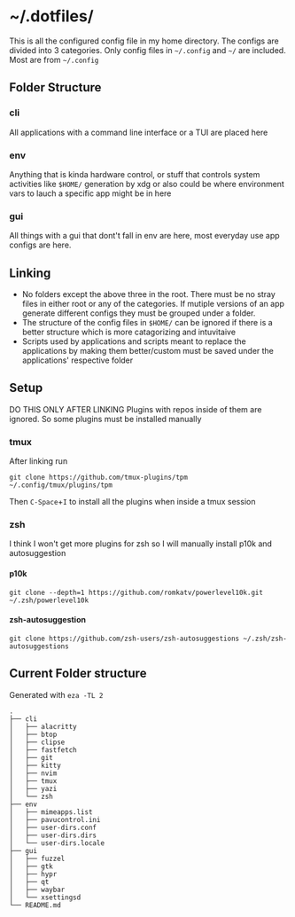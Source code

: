 # ~/.dotfiles/ 

This is all the configured config file in my home directory. The configs are divided into 3 categories. Only config files in `~/.config` and `~/` are included.
Most are from `~/.config`

## Folder Structure

### cli

All applications with a command line interface or a TUI are placed here

### env

Anything that is kinda hardware control, or stuff that controls system activities like `$HOME/` generation by xdg or also could be where environment vars to lauch a specific app might be in here

### gui

All things with a gui that dont't fall in env are here, most everyday use app configs are here.

## Linking

- No folders except the above three in the root. There must be no stray files in either root or any of the categories. If mutiple versions of an app generate different configs they must be grouped under a folder.
- The structure of the config files in `$HOME/` can be ignored if there is a better structure which is more catagorizing and intuvitaive
- Scripts used by applications and scripts meant to replace the applications by making them better/custom must be saved under the applications' respective folder

## Setup 

DO THIS ONLY AFTER LINKING
Plugins with repos inside of them are ignored. So some plugins must be installed manually

### tmux

After linking run

```
git clone https://github.com/tmux-plugins/tpm ~/.config/tmux/plugins/tpm
```

Then `C-Space`+`I` to install all the plugins when inside a tmux session 

### zsh

I think I won't get more plugins for zsh so I will manually install p10k and autosuggestion

#### p10k

```
git clone --depth=1 https://github.com/romkatv/powerlevel10k.git ~/.zsh/powerlevel10k
```

#### zsh-autosuggestion

```
git clone https://github.com/zsh-users/zsh-autosuggestions ~/.zsh/zsh-autosuggestions
```

## Current Folder structure

Generated with `eza -TL 2`

```
.
├── cli
│   ├── alacritty
│   ├── btop
│   ├── clipse
│   ├── fastfetch
│   ├── git
│   ├── kitty
│   ├── nvim
│   ├── tmux
│   ├── yazi
│   └── zsh
├── env
│   ├── mimeapps.list
│   ├── pavucontrol.ini
│   ├── user-dirs.conf
│   ├── user-dirs.dirs
│   └── user-dirs.locale
├── gui
│   ├── fuzzel
│   ├── gtk
│   ├── hypr
│   ├── qt
│   ├── waybar
│   └── xsettingsd
└── README.md
```


